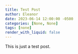 ```yaml
---
title: Test Post
author: Eleanor
date: 2023-06-14 12:00:00 -0500
categories: [None, None]
tags: [none]
render_with_liquid: false
---
```


This is just a test post.